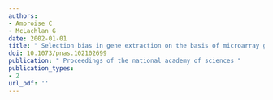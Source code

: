 ```yaml
---
authors: 
- Ambroise C 
- McLachlan G 
date: 2002-01-01
title: " Selection bias in gene extraction on the basis of microarray gene-expression data "
doi: 10.1073/pnas.102102699
publication: " Proceedings of the national academy of sciences "
publication_types:
- 2
url_pdf: ''
---
```

